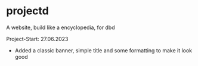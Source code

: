 # projectd
 A website, build like a encyclopedia, for dbd


Project-Start: 27.06.2023 
- Added a classic banner, simple title and some formatting to make it look good 
